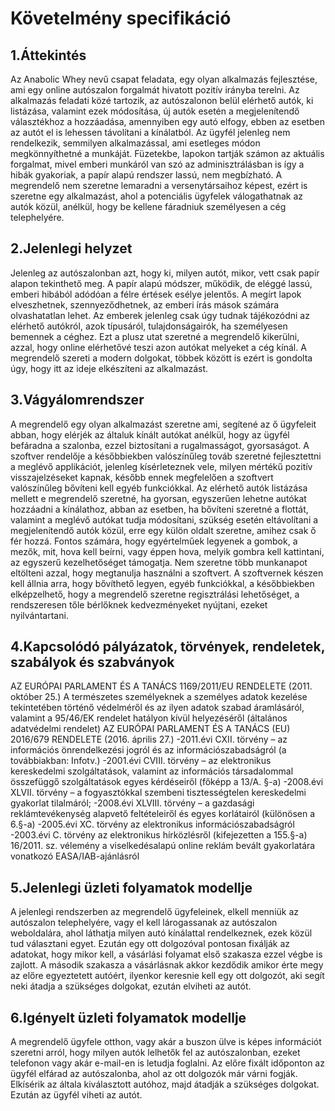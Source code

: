# Követelmény specifikáció

## 1.Áttekintés

Az Anabolic Whey nevű csapat feladata, egy olyan alkalmazás fejlesztése, ami egy online autószalon forgalmát hivatott pozitív irányba terelni. Az alkalmazás feladati közé tartozik, az autószalonon belül elérhető autók, ki listázása, valamint ezek módosítása, új autók esetén a megjelenítendő választékhoz a hozzáadása, amennyiben egy autó elfogy, ebben az esetben az autót el is lehessen távolítani a kínálatból. Az ügyfél jelenleg nem rendelkezik, semmilyen alkalmazással, ami esetleges módon megkönnyíthetné a munkáját. Füzetekbe, lapokon tartják számon az aktuális forgalmat, mivel emberi munkáról van szó az adminisztrálásban is így a hibák gyakoriak, a papír alapú rendszer lassú, nem megbízható. A megrendelő nem szeretne lemaradni a versenytársaihoz képest, ezért is szeretne egy alkalmazást, ahol a potenciális ügyfelek válogathatnak az autók közül, anélkül, hogy be kellene fáradniuk személyesen a cég telephelyére. 

## 2.Jelenlegi helyzet

Jelenleg az autószalonban azt, hogy ki, milyen autót, mikor, vett csak papír alapon tekinthető meg. A papír alapú módszer, működik, de eléggé lassú, emberi hibából adódóan a félre értések esélye jelentős. A megírt lapok elveszhetnek, szennyeződhetnek, az emberi írás mások számára olvashatatlan lehet. Az emberek jelenleg csak úgy tudnak tájékozódni az elérhető autókról, azok típusáról, tulajdonságairók, ha személyesen bemennek a céghez. Ezt a plusz utat szeretné a megrendelő kikerülni, azzal, hogy online elérhetővé teszi azon autókat melyeket a cég kínál. A megrendelő szereti a modern dolgokat, többek között is ezért is gondolta úgy, hogy itt az ideje elkészíteni az alkalmazást.

## 3.Vágyálomrendszer

A megrendelő egy olyan alkalmazást szeretne ami, segítené az ő ügyfeleit abban, hogy elérjék az általuk kínált autókat anélkül, hogy az ügyfél befáradna a szalonba, ezzel biztosítani a rugalmasságot, gyorsaságot. A szoftver rendelője a későbbiekben valószínűleg továb szeretné fejlesztettni a meglévő applikációt, jelenleg kísérleteznek vele, milyen mértékű pozitív visszajelzéseket kapnak, később ennek megfelelően a szoftvert valószínűleg bővíteni kell egyéb funkciókkal. Az elérhető autók listázása mellett e megrendelő szeretné, ha gyorsan, egyszerűen lehetne autókat hozzáadni a kínálathoz, abban az esetben, ha bővíteni szeretné a flottát, valamint a meglévő autókat tudja módosítani, szükség esetén eltávolítani a megjelenítendő autók közül, erre egy külön oldalt szeretne, amihez csak ő fér hozzá. Fontos számára, hogy egyértelműek legyenek a gombok, a mezők, mit, hova kell beírni, vagy éppen hova, melyik gombra kell kattintani, az egyszerű kezelhetőséget támogatja. Nem szeretne több munkanapot eltölteni azzal, hogy megtanulja használni a szoftvert. A szoftvernek készen kell állnia arra, hogy bővíthető legyen, egyéb funkciókkal, a későbbiekben elképzelhető, hogy a megrendelő szeretne regisztrálási lehetőséget, a rendszeresen tőle bérlőknek kedvezményeket nyújtani, ezeket nyilvántartani.

## 4.Kapcsolódó pályázatok, törvények, rendeletek, szabályok és szabványok

AZ EURÓPAI PARLAMENT ÉS A TANÁCS 1169/2011/EU RENDELETE (2011. október 25.)  A természetes személyeknek a személyes adatok kezelése tekintetében történő védelméről és az ilyen adatok szabad áramlásáról, valamint a 95/46/EK rendelet hatályon kívül helyezéséről (általános adatvédelmi rendelet) AZ EURÓPAI PARLAMENT ÉS A TANÁCS (EU) 2016/679 RENDELETE (2016. április 27.)
	-2011.évi CXII. törvény – az információs önrendelkezési jogról és az információszabadságról (a továbbiakban: Infotv.)
	-2001.évi CVIII. törvény – az elektronikus kereskedelmi szolgáltatások, valamint az információs társadalommal összefüggő szolgáltatások egyes kérdéseiről (főképp a 13/A. §-a)
	-2008.évi XLVII. törvény – a fogyasztókkal szembeni tisztességtelen kereskedelmi gyakorlat tilalmáról;
	-2008.évi XLVIII. törvény – a gazdasági reklámtevékenység alapvető feltételeiről és egyes korlátairól (különösen a 6.§-a)
	-2005.évi XC. törvény az elektronikus információszabadságról
	-2003.évi C. törvény az elektronikus hírközlésről (kifejezetten a 155.§-a)
	16/2011. sz. vélemény a viselkedésalapú online reklám bevált gyakorlatára vonatkozó EASA/IAB-ajánlásról
	
## 5.Jelenlegi üzleti folyamatok modellje

A jelenlegi rendszerben az megrendelő ügyfeleinek, elkell menniük az autószalon telephelyére, vagy el kell lárogassanak az autószalon  weboldalára, ahol láthatja milyen autó kínálattal rendelkeznek, ezek közül tud választani egyet. Ezután egy ott dolgozóval pontosan fixálják az adatokat, hogy mikor kell, a vásárlási folyamat első szakasza ezzel végbe is zajlott. A második szakasza a vásárlásnak akkor kezdődik amikor érte megy az előre egyeztetett autóért, ilyenkor keresnie kell egy ott dolgozót, aki segít neki átadja a szükséges dolgokat, ezután elviheti az autót.

## 6.Igényelt üzleti folyamatok modellje

A megrendelő ügyfele otthon, vagy akár a buszon ülve is képes információt szeretni arról, hogy milyen autók lelhetők fel az autószalonban, ezeket telefonon vagy akár e-mail-en is letudja foglalni. Az előre fixált időponton az ügyfél elfárad az autószalonba, ahol az ott dolgozók már várni fogják. Elkísérik az általa kiválasztott autóhoz, majd átadják a szükséges dolgokat. Ezután az ügyfél viheti az autót.
